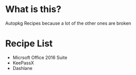 # What is this?
Autopkg Recipes because a lot of the other ones are broken

# Recipe List

* Micrsoft Office 2016 Suite
* KeePassX
* Dashlane
